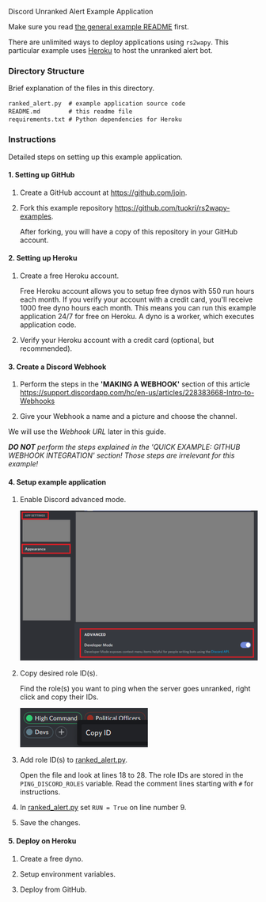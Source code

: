 Discord Unranked Alert Example Application

Make sure you read [the general example README](../../README.md) first.

There are unlimited ways to deploy applications using `rs2wapy`.
This particular example uses [Heroku](https://www.heroku.com/)
to host the unranked alert bot.

### Directory Structure
Brief explanation of the files in this directory.
```
ranked_alert.py  # example application source code
README.md        # this readme file
requirements.txt # Python dependencies for Heroku
```

### Instructions
Detailed steps on setting up this example application.

#### 1. Setting up GitHub
1. Create a GitHub account at https://github.com/join.

2. Fork this example repository https://github.com/tuokri/rs2wapy-examples.
    
    After forking, you will have a copy of this repository
    in your GitHub account.

#### 2. Setting up Heroku
1. Create a free Heroku account.

    Free Heroku account allows you to setup free dynos with
    550 run hours each month. If you verify your account 
    with a credit card, you'll receive 1000 free dyno hours 
    each month. This means you can run this example application
    24/7 for free on Heroku. A dyno is a worker, which
    executes application code.

2. Verify your Heroku account with a credit card
(optional, but recommended).

#### 3. Create a Discord Webhook
1. Perform the steps in the **'MAKING A WEBHOOK'** section of this article
https://support.discordapp.com/hc/en-us/articles/228383668-Intro-to-Webhooks

2. Give your Webhook a name and a picture and choose the channel.

We will use the *Webhook URL* later in this guide.

_**DO NOT** perform the steps explained in the
'QUICK EXAMPLE: GITHUB WEBHOOK INTEGRATION' section!
Those steps are irrelevant for this example!_

#### 4. Setup example application
1. Enable Discord advanced mode.
    
    ![Advanced Mode](../images/discord_advanced_mode.png)

2. Copy desired role ID(s).
    
    Find the role(s) you want to ping when the server
    goes unranked, right click and copy their IDs.
    
    ![Role ID](../images/discord_get_copy_role_id.png)    

3. Add role ID(s) to [ranked_alert.py](ranked_alert.py).

    Open the file and look at lines 18 to 28.
    The role IDs are stored in the `PING_DISCORD_ROLES` variable.
    Read the comment lines starting with `#` for instructions.
    
4. In [ranked_alert.py](ranked_alert.py) set `RUN = True`
on line number 9.

5. Save the changes.

#### 5. Deploy on Heroku
1. Create a free dyno.

2. Setup environment variables.

3. Deploy from GitHub.
